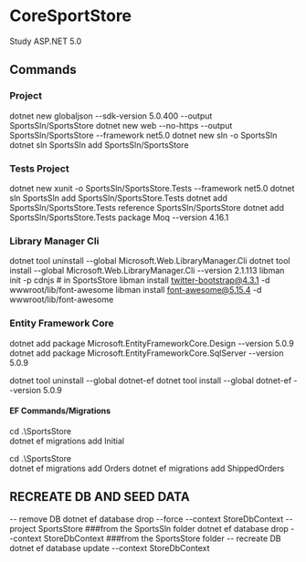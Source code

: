 # CoreSportStore
Study ASP.NET 5.0

## Commands
### Project
dotnet new globaljson --sdk-version 5.0.400 --output SportsSln/SportsStore
dotnet new web --no-https --output SportsSln/SportsStore --framework net5.0
dotnet new sln -o SportsSln
dotnet sln SportsSln add SportsSln/SportsStore

### Tests Project
dotnet new xunit -o SportsSln/SportsStore.Tests --framework net5.0
dotnet sln SportsSln add SportsSln/SportsStore.Tests
dotnet add SportsSln/SportsStore.Tests reference SportsSln/SportsStore
dotnet add SportsSln/SportsStore.Tests package Moq --version 4.16.1

### Library Manager Cli
dotnet tool uninstall --global Microsoft.Web.LibraryManager.Cli
dotnet tool install --global Microsoft.Web.LibraryManager.Cli --version 2.1.113
libman init -p cdnjs # in SportsStore
libman install twitter-bootstrap@4.3.1 -d wwwroot/lib/font-awesome
libman install font-awesome@5.15.4 -d wwwroot/lib/font-awesome

### Entity Framework Core
dotnet add package Microsoft.EntityFrameworkCore.Design --version 5.0.9
dotnet add package Microsoft.EntityFrameworkCore.SqlServer --version 5.0.9

dotnet tool uninstall --global dotnet-ef
dotnet tool install --global dotnet-ef --version 5.0.9

#### EF Commands/Migrations
cd .\SportsStore\
dotnet ef migrations add Initial

cd .\SportsStore\
dotnet ef migrations add Orders
dotnet ef migrations add ShippedOrders


RECREATE DB AND SEED DATA
-----------------------------
-- remove DB
dotnet ef database drop --force --context StoreDbContext --project SportsStore ###from the SportsSln folder
dotnet ef database drop --context StoreDbContext ###from the SportsStore folder
-- recreate DB
dotnet ef database update --context StoreDbContext

